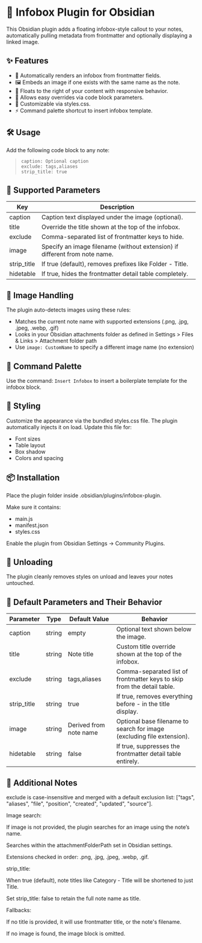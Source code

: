 # 🧠 Infobox Plugin for Obsidian

This Obsidian plugin adds a floating infobox-style callout to your notes, automatically pulling metadata from frontmatter and optionally displaying a linked image.

## ✨ Features

 - 📄 Automatically renders an infobox from frontmatter fields.
 - 🖼️ Embeds an image if one exists with the same name as the note.
 - 🎯 Floats to the right of your content with responsive behavior.
 - 🔧 Allows easy overrides via code block parameters.
 - 🎨 Customizable via styles.css.
 - ⚡ Command palette shortcut to insert infobox template.

## 🛠️ Usage

Add the following code block to any note:

> ```infobox
> caption: Optional caption
> exclude: tags,aliases
> strip_title: true
> ```

## 📌 Supported Parameters

|Key|Description|
|---|-----------|
|caption|Caption text displayed under the image (optional).|
|title|Override the title shown at the top of the infobox.|
|exclude|Comma-separated list of frontmatter keys to hide.|
|image|Specify an image filename (without extension) if different from note name.|
|strip_title|If true (default), removes prefixes like Folder - Title.|
|hidetable|If true, hides the frontmatter detail table completely.|

## 📂 Image Handling

The plugin auto-detects images using these rules:
 - Matches the current note name with supported extensions (.png, .jpg, .jpeg, .webp, .gif)
 - Looks in your Obsidian attachments folder as defined in Settings > Files & Links > Attachment folder path
 - Use `image: CustomName` to specify a different image name (no extension)

## 💬 Command Palette

Use the command: `Insert Infobox` to insert a boilerplate template for the infobox block.

## 🎨 Styling
Customize the appearance via the bundled styles.css file. The plugin automatically injects it on load. Update this file for:
 - Font sizes
 - Table layout
 - Box shadow
 - Colors and spacing

## 📦 Installation
Place the plugin folder inside .obsidian/plugins/infobox-plugin.

Make sure it contains:
 - main.js
 - manifest.json
 - styles.css

Enable the plugin from Obsidian Settings → Community Plugins.

## 🧹 Unloading
The plugin cleanly removes styles on unload and leaves your notes untouched.


## 🔧 Default Parameters and Their Behavior
|Parameter|Type|Default Value|Behavior|
|---------|----|-------------|--------|
|caption|string|empty|Optional text shown below the image.|
|title|string|Note title|Custom title override shown at the top of the infobox.|
|exclude|string|tags,aliases|Comma-separated list of frontmatter keys to skip from the detail table.|
|strip_title|string|true|If true, removes everything before - in the title display.|
|image|string|Derived from note name|Optional base filename to search for image (excluding file extension).|
|hidetable|string|false|If true, suppresses the frontmatter detail table entirely.|

## 🧠 Additional Notes
exclude is case-insensitive and merged with a default exclusion list:
["tags", "aliases", "file", "position", "created", "updated", "source"].

Image search:

If image is not provided, the plugin searches for an image using the note’s name.

Searches within the attachmentFolderPath set in Obsidian settings.

Extensions checked in order: .png, .jpg, .jpeg, .webp, .gif.

strip_title:

When true (default), note titles like Category - Title will be shortened to just Title.

Set strip_title: false to retain the full note name as title.

Fallbacks:

If no title is provided, it will use frontmatter title, or the note's filename.

If no image is found, the image block is omitted.


